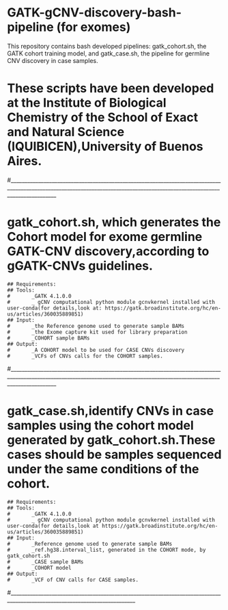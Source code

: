 # GATK-gCNV-discovery-bash-pipeline (for exomes)
This repository contains bash developed pipelines: gatk_cohort.sh, the GATK cohort training model, and gatk_case.sh, the pipeline for germline CNV discovery in case samples.

# These scripts have been developed at the Institute of Biological Chemistry of the School of Exact and Natural Science (IQUIBICEN),University of Buenos Aires.
#_____________________________________________________________________________________________________________________________________________________________________________
# gatk_cohort.sh, which generates the Cohort model for exome germline GATK-CNV discovery,according to gGATK-CNVs guidelines.
    ## Requirements:
    ## Tools:
    #       _GATK 4.1.0.0
    #       _ gCNV computational python module gcnvkernel installed with user-conda(for details,look at: https://gatk.broadinstitute.org/hc/en-us/articles/360035889851)
    ## Input:
    #       _the Reference genome used to generate sample BAMs
    #       _the Exome capture kit used for library preparation
    #       _COHORT sample BAMs
    ## Output:
    #       _A COHORT model to be used for CASE CNVs discovery
    #       _VCFs of CNVs calls for the COHORT samples.
  #_____________________________________________________________________________________________________________________________________________________________________________
# gatk_case.sh,identify CNVs in case samples using the cohort model generated by gatk_cohort.sh.These cases should be samples sequenced under the same conditions of the cohort.
    ## Requirements:
    ## Tools:
    #       _GATK 4.1.0.0
    #       _ gCNV computational python module gcnvkernel installed with user-conda(for details,look at https://gatk.broadinstitute.org/hc/en-us/articles/360035889851)
    ## Input:
    #       _Reference genome used to generate sample BAMs
    #       _ref.hg38.interval_list, generated in the COHORT mode, by gatk_cohort.sh 
    #       _CASE sample BAMs
    #       _COHORT model
    ## Output:
    #       _VCF of CNV calls for CASE samples.
#____________________________________________________________________________________________________________________________
